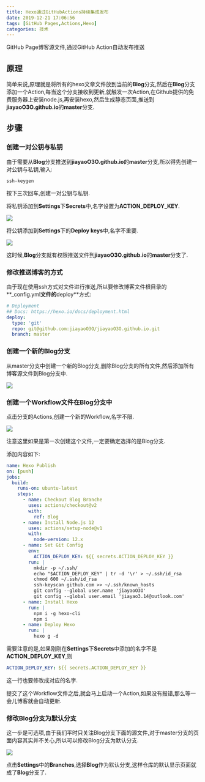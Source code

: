 ```yaml
---
title: Hexo通过GitHubActions持续集成发布
date: 2019-12-21 17:06:56
tags: [GitHub Pages,Actions,Hexo]
categories: 技术
---
```


GitHub Page博客源文件,通过GitHub Action自动发布推送

## 原理

简单来说,原理就是将所有的hexo文章文件放到当前的**Blog**分支,然后在**Blog**分支添加一个Action,每当这个分支接收到更新,就触发一次Action,在Github提供的免费服务器上安装node.js,再安装hexo,然后生成静态页面,推送到**jiayaoO3O.github.io**的**master**分支.
<!-- more -->
## 步骤

### 创建一对公钥与私钥

由于需要从**Blog**分支推送到**jiayaoO3O.github.io**的**master**分支,所以得先创建一对公钥与私钥,输入:

```shell
ssh-keygen
```

按下三次回车,创建一对公钥与私钥.

将私钥添加到**Settings**下**Secrets**中,名字设置为**ACTION_DEPLOY_KEY**.

![](https://s3.us-west-2.amazonaws.com/secure.notion-static.com/665f9e47-9f25-4e29-b63c-630a2ee6c269/Untitled.png?X-Amz-Algorithm=AWS4-HMAC-SHA256&X-Amz-Credential=ASIAT73L2G45KPT4UMEP%2F20191221%2Fus-west-2%2Fs3%2Faws4_request&X-Amz-Date=20191221T070314Z&X-Amz-Expires=86400&X-Amz-Security-Token=IQoJb3JpZ2luX2VjEI%2F%2F%2F%2F%2F%2F%2F%2F%2F%2F%2FwEaCXVzLXdlc3QtMiJHMEUCIHItQ6UIVDDRo5IHiQL7cSwOdRfJ2ew9AbHk20RPmzlKAiEAgu9yfTa5%2BaBJC2f5eqo2LHDl5mJCOT1JN%2Fs4BfiAmzQq2wII6P%2F%2F%2F%2F%2F%2F%2F%2F%2F%2FARAAGgwyNzQ1NjcxNDkzNzAiDAYHUP6fr%2BwSa1WnbSqvApvsntOMMyBuwIHksXKtnPcnOqzPuO7jsMc4sjLAAnoBmapBVRu5D0HLWf%2F%2F%2B20Hu2gmEp2u7PuRR6GjvoHNUyw15bisIribl66deYP1cehYaPu%2BKe05Bh82g3pKX%2Fyx50olzlRsq377sRQU8KsaLq6UtHhWImqDkdsBlbWUIpIiat89%2FSMnJSQJKHDQfeQTgkskfjvfKga3u%2FwrKdkuE8s%2BbUSPw7Sr7chB3sVHnMVi743F5UOlK%2F53tIATqb6M2dlSD5y49Sg275SD%2FbzI0xBRcbDtNdAhGXwZZA5ZOueXmBRR1TZrgIwoI0LWPUlheMegN4JTXRLOrIjZ2Pd1mhxDECltxWz%2BBEaASOJcCqF5VV6APVFkd%2BVE4j6Op9iPMuR1RlO8Zgg0vObXiJ2bWDDegvfvBTrNAi7umDf7Pd%2FVyXzPC%2B2PMRDClGHsdGgpRRIj6j4N7FDpnY4wXKcoHFzs7k3cExaAYa8q9%2FqmAaUpA3ZsGvds0SFisR9I%2F1DtT8ibNE%2BLXiCvM0Bw4bLUmWCfxT50Sff4li%2F%2BLH3idkrqGOOh2TtXLCoIVa7yS5gxjAdL5WChn1pOewHTM84WMpMlLT7XMXXr0Ncub1KGPLhVb%2BVTj4QFmp%2BqOCSl4ISG%2Fck5UmAYDaOD03tLfCFl109CjuDl%2BSNQJzBeupFVvjECWc8G0TwgkvkdQsUqsp0jKAS4b9y3kEQjlxZvGksySXNazDriI5oQQOQYacmmQ1mIxGKvwjbc9GeU2DKteEPP0upjn1NIqOsLNdwal7HrxERqgnif4LqFyhGWF0rtScmpXDK7KL8SvldMpzjfj2QteOOmni1Bv%2Btd5Q9QwTn8SKGyYK1FjQ%3D%3D&X-Amz-Signature=3d8276a97f79ae745bcf0c14a2011b3e2b24f02e9f8234f309f8e70ca8171a8c&X-Amz-SignedHeaders=host&response-content-disposition=filename%20%3D%22Untitled.png%22)

将公钥添加到**Settings**下的**Deploy keys**中,名字不重要.

![](https://s3.us-west-2.amazonaws.com/secure.notion-static.com/1222c246-09f0-480a-96c7-cc179a99f815/Untitled.png?X-Amz-Algorithm=AWS4-HMAC-SHA256&X-Amz-Credential=ASIAT73L2G45OGP2JMUM%2F20191221%2Fus-west-2%2Fs3%2Faws4_request&X-Amz-Date=20191221T070728Z&X-Amz-Expires=86400&X-Amz-Security-Token=IQoJb3JpZ2luX2VjEI%2F%2F%2F%2F%2F%2F%2F%2F%2F%2F%2FwEaCXVzLXdlc3QtMiJGMEQCIEE0A4mX4zEuP%2FIzZweWb185vDGzJYqU9NmKV%2FGG8M6%2FAiA5Hmf%2Bgmz0hsu6DAY9mDhdFj4mg7jkUwtOb8bg3cEijSraAgjn%2F%2F%2F%2F%2F%2F%2F%2F%2F%2F8BEAAaDDI3NDU2NzE0OTM3MCIM7CDxduwzx5PUnRgfKq4CpNCIph5En51trKq9lJRTFnrlEkeYDbTdfFA%2BSYPqQDVIon2NP3yceh%2Ff1609Khmo0x82PY3V3Y9Tjer7r5f5f5XmTaG6Db4mHDEtUZg2vp3LnHCSCyAm%2B%2BJUBDI82CNsX9e3Pp1FivYF0ug2L3W9P3uD7sz8nbB%2BUgJVkozu%2BJM%2Fst4BYChlGBWKRKpVYTM0eIIOLA5beMGMVg%2B0meouFrRnEdjoPgN%2BynQQhHDZts5WS8AUZ4810SGCGQ6ro9StsWAHUmmD6LeksjZzVRyd%2BNIzwcwK2APfELaKRuQgj9%2FRSON9aUCAqEOzXvc%2FjhKGczNulk7%2FrirXd3FlyGeXC1s4pQWF02G8vgDHmhv8sKyB33W7EhvXrN8Sm5t2V4iZdk%2BCypaMFAO0ojh0h2wwj%2FP27wU6zwLuthUDZld13noM1urk%2BRSCN%2Becg4DyYu72PD7iSStDOQeuSyYFqAC8VpZ2KLVOHE%2F8HdO7FaHhYSUACoVPtJYWQuqFPUsGdtosr%2FdXDqFs%2FPy%2BtE17KKiTP4OFdA1b7m15HlJattMWD2GakFWU0zduEd7eqwPHozugWOqBSLhropHuksADBSyP8kOEIxdtc10HeLiFQSBXnZPiluAE%2BXIcMJZFHGtpzP9h24coyl9xFkIzPYp%2BEdPvBkNxWPuhhVRDuVpIfxjyprrpbu0Gdr7GX3LxzrqwAVu2CsbIbosZiiZWqz36GgbTetonksONoDR8x7qVvINDwOiLH40A7oim21iwW9LMMKbr5H6TQEGg%2BW91LlSya6kHgt2cd5PGcot3gwiDfFqLgmr0ACyV3H1EKGRJPsBBy%2BqA28aYWBvFmQ%2FJli3869%2F86Ung6mZDpg%3D%3D&X-Amz-Signature=65807122f8430bf3ad1f458de550cc3fab74406e7b9a6542ca9359db59bacb8e&X-Amz-SignedHeaders=host&response-content-disposition=filename%20%3D%22Untitled.png%22)

这时候,**Blog**分支就有权限推送文件到**jiayaoO3O.github.io**的**master**分支了.

### 修改推送博客的方式

由于现在使用ssh方式对文件进行推送,所以要修改博客文件根目录的**_config.yml**文件的**deploy**方式:

```yaml
# Deployment
## Docs: https://hexo.io/docs/deployment.html
deploy:
  type: 'git'
  repo: git@github.com:jiayaoO3O/jiayaoO3O.github.io.git
  branch: master
```

### 创建一个新的Blog分支

从master分支中创建一个新的Blog分支,删除Blog分支的所有文件,然后添加所有博客源文件到Blog分支中.

![](https://s3.us-west-2.amazonaws.com/secure.notion-static.com/abb9fff7-7e62-4916-9b4c-8f4d421ea885/Untitled.png?X-Amz-Algorithm=AWS4-HMAC-SHA256&X-Amz-Credential=ASIAT73L2G45B3K66HFN%2F20191221%2Fus-west-2%2Fs3%2Faws4_request&X-Amz-Date=20191221T082439Z&X-Amz-Expires=86400&X-Amz-Security-Token=IQoJb3JpZ2luX2VjEI7%2F%2F%2F%2F%2F%2F%2F%2F%2F%2FwEaCXVzLXdlc3QtMiJIMEYCIQC6F8Neq5w8imn0kH%2FRKE2LmyJ92Bvo5ygKVaPetb9NtAIhAJ3s6upt93h8TTrlLBM4FnSHBPXJspTiOenib9%2B44XcGKtsCCOf%2F%2F%2F%2F%2F%2F%2F%2F%2F%2FwEQABoMMjc0NTY3MTQ5MzcwIgz%2B8OMdEQLVxYvbSk4qrwJBmmoaZls%2BnYH7C0DmxmJFu%2B17AnACJZwooqbI2ozW9w5D%2BIfDIQh%2FH0504fkz1U8Q6vWD8HVrEbkQJYjUkWeHKAB0%2FVSlmviceRe%2FUeSzx%2BYUH5vXZkp0GvJCGVEFgWBQVFWARk%2B8A6cus7zv611Bpsq81pga1KKOOCvYJ8jML7nYwdkBdtJDHexVGS5sKz7fGbN7FKEaISQ1UUmUvFwj6DBjyiuZmUBnnJljahPrZlETsC8z9tO0WbksJ%2FHvvE%2FcltjmF1H4gAVaxtNPlfARIAXbfRoAIMoLyaWtESYq%2BQnF1rZBQA6XI5mVr3F4yNY6KkuQjag9Hl8cF%2F6wzo1sep1x3k6wNDLVd8tzPGEucAL8sp7Fam4hKiOi3x2eoGAENb5Aj39WkYgIs6g5DUEwwO727wU6zAJM6g6FvfwVreNtMMfygOhOFjI5XAneXcvcKIYRnt6KPUqu267yzDeSIULwlihBiSu56gGBGmYkeegyJGdd%2BBx5dHF0RMmESBFuwUjJdwWt%2BG4kxKSWuZdx5MaLQlm3knE4uYoMxryC2WTb%2BCZ7adehiJTWvv9Bq%2FoDLp1HZ5N2CVIjmAKLPIpRnpCz198DckT2ghm46nstGaGFVU14%2FXDUjUXup8bd1Co9B15o2V9x0JmkXrTXuIZR2DUcnYMKT9BUZSqLbsyPfvRd0mKutyIIHfsTAh7aHXEOMuYFwU2nt%2FeMTqixQribDJyAkHTCGmJwdKOLmHTIArPuueNADeg%2BjH2PkeAtEGTQBmjHQN9wDbiSpt%2Bx6%2FxqP7pFx3%2FC%2BP1Qs5GHu0jiQBCQ8xlmakgps3oQltZv7rD7OKp1JjtkbEtPuAUh%2B7tckSaWTw%3D%3D&X-Amz-Signature=287792d8d474b8d2cb43200b0be6b3d8b0a25e6f9eaea5fdacc79456b7f85872&X-Amz-SignedHeaders=host&response-content-disposition=filename%20%3D%22Untitled.png%22)

### 创建一个Workflow文件在Blog分支中

点击分支的Actions,创建一个新的Workflow,名字不限.

![](https://s3.us-west-2.amazonaws.com/secure.notion-static.com/20287f4e-87bb-48db-8d73-18c75098c8fe/Untitled.png?X-Amz-Algorithm=AWS4-HMAC-SHA256&X-Amz-Credential=ASIAT73L2G45C5PKXXFX%2F20191221%2Fus-west-2%2Fs3%2Faws4_request&X-Amz-Date=20191221T082616Z&X-Amz-Expires=86400&X-Amz-Security-Token=IQoJb3JpZ2luX2VjEI7%2F%2F%2F%2F%2F%2F%2F%2F%2F%2FwEaCXVzLXdlc3QtMiJGMEQCIH%2BgpuXMJhz8NT4edK0scmpT7IMugh0KwFp6KwSMK1QTAiAJhPqdNi2dJY08EWgiIIs74ZvWERSKDivleKMNCBcd%2ByrbAgjn%2F%2F%2F%2F%2F%2F%2F%2F%2F%2F8BEAAaDDI3NDU2NzE0OTM3MCIMqUw%2F78lwCTPOzPl0Kq8CFmft3x1dFFpV6yFT5Uli%2Fxk1hFRsvhRsrKl5bqtlmcx%2Fn%2BgIbMpUV0Mp%2B31YKxn2i1rgKMy5pUNUvff70gkr769mUdiGQxZQUPFiDIlYh5Lr4MSo0g5QBun4e0AZp%2B2ZVJhqjggxtpbOTyZbqn%2Bd0ue84Xpv2CpDc9YTv7iGOCpIdyk0nWz%2BJ83kXzSATdpXoGobfiUC%2BlRLyhUGzcb4OKkBREvwP%2BokqwYH5luQtAy2mVlYKmt8FfbuzLEVRAjzB%2FY9tzwdlMBUOorqVsiEGzL7DTR8al%2BLBshP9PkbaEK%2F1IhHwAGbHtSWCuK%2FxeLhOXGqK66C%2FLiS7NpLvuqHw9639jCIOhXG3RzFpChLotyDjfggPIyCtwPYSdJ4WRKjNPEJpVWxeVnvKA3CKUIKMPHv9u8FOs4Cs69e6qW2bOGwjH4s8Kb6OEABKmKPOtxPjAdp3%2BcfTKD5ezUIUm1bfIIWiuga8X1lOGiAeKj2S6jMgtgaEBm8f37QHHjvHNhi2OGqXR9L7I9tb7DlMW%2F7MvuM9EzkdLXlykDU%2Ffsi%2BuRmBhuqgmrgkeoaqcencjxXlS3%2Fx%2B8iAKIXpqNmhAp29MtWJEUWW4lrmetC74qE5q6L4ZfNUerPGMLgKbXdyPMTmajybkf6w7NvIUnvR3J01GsgeIFBPjO1yRbk1TVTVkg52ylT6fsK7DEGFlcM%2FaGbkAono7OLJJISswiMRMLW5HUiZZf9s%2FjPvD0AR7TpWeM35vrRaITTZ%2BapqfF%2B2v%2BPi8oppOCp4pM7KDqiX0OMvoyXwsoZ9u4cOKmpTDco1uJxH7Q7kbzEPuY6kO97%2FQPhOi71rtB%2BS5J%2FDiRXHYy7j9nK%2Bhk%2Baw%3D%3D&X-Amz-Signature=b84257eb0ba70ee7accb857a332f6b3487dd5f1055a4970c18d78c4c290504c7&X-Amz-SignedHeaders=host&response-content-disposition=filename%20%3D%22Untitled.png%22)

注意这里如果是第一次创建这个文件,一定要确定选择的是Blog分支.

添加内容如下:

```yaml
name: Hexo Publish
on: [push]
jobs:
  build:
    runs-on: ubuntu-latest
    steps:
      - name: Checkout Blog Branche
        uses: actions/checkout@v2
        with: 
          ref: Blog
      - name: Install Node.js 12
        uses: actions/setup-node@v1
        with:
          node-version: 12.x
      - name: Set Git Config
        env:
          ACTION_DEPLOY_KEY: ${{ secrets.ACTION_DEPLOY_KEY }}
        run: |
          mkdir -p ~/.ssh/
          echo "$ACTION_DEPLOY_KEY" | tr -d '\r' > ~/.ssh/id_rsa
          chmod 600 ~/.ssh/id_rsa
          ssh-keyscan github.com >> ~/.ssh/known_hosts
          git config --global user.name 'jiayaoO3O'
          git config --global user.email 'jiayao3.14@outlook.com'
      - name: Install Hexo
        run: |
          npm i -g hexo-cli 
          npm i
      - name: Deploy Hexo
        run: |
          hexo g -d
```

需要注意的是,如果刚刚在**Settings**下**Secrets**中添加的名字不是**ACTION_DEPLOY_KEY**,则

```yaml
ACTION_DEPLOY_KEY: ${{ secrets.ACTION_DEPLOY_KEY }}
```

这一行也要修改成对应的名字.

提交了这个Workflow文件之后,就会马上启动一个Action,如果没有报错,那么等一会儿博客就会自动更新.

### 修改Blog分支为默认分支

这一步是可选项,由于我们平时只关注Blog分支下面的源文件,对于master分支的页面内容其实并不关心,所以可以修改Blog分支为默认分支.

![](https://s3.us-west-2.amazonaws.com/secure.notion-static.com/95d1f5d4-8fa9-47e4-ac57-692658a7f97c/Untitled.png?X-Amz-Algorithm=AWS4-HMAC-SHA256&X-Amz-Credential=ASIAT73L2G45FTVQW7B6%2F20191221%2Fus-west-2%2Fs3%2Faws4_request&X-Amz-Date=20191221T083150Z&X-Amz-Expires=86400&X-Amz-Security-Token=IQoJb3JpZ2luX2VjEI%2F%2F%2F%2F%2F%2F%2F%2F%2F%2F%2FwEaCXVzLXdlc3QtMiJGMEQCICg2Cnp%2B%2Bk5twBzsyUmdBZM8Hc%2BUtstXHG%2BQZCB%2BGFuDAiBtfHI7%2FagI4NqdRBPWXuHG9E03JFCGL8MQ5A%2B9F%2B4FaSq9Awjo%2F%2F%2F%2F%2F%2F%2F%2F%2F%2F8BEAAaDDI3NDU2NzE0OTM3MCIMxlzD7GuDf%2FTxzjQOKpEDqorFmiYAGE2G%2BJKxcHJ4WlVa51iaExSLGrJlLeytHsggBgNxtVd1gnXMHoQwxJTvzRG2Y%2BhsMPAa5r%2F9APBj2BCMGLhl766Ipl9nk3eCAmsM%2FcNyiU7hHbBhnarlT5cCJWPMUfMXj9lw5C%2Bdgtvba0JIHDIxtat%2Br02PieziVvDrtxF5vrmb82FY7JH7KeHraTq%2FARxu3Z17YrMQ1Qu24Z8JyV6yB%2Bp3aUzv0nYsTgaKtbZsxCfTK4D58xdyiBb7ImhsbqYK78JKomyI%2FulqhUQ%2B4U4X%2FmHsLhGK%2BL%2BDRirXj7omV%2FLIZPC1F%2BlMm5Lgxt3uFlpWU3lG6JQJ5p%2BNS%2FkA0FSNi3QLiKuVHwY410i0foBCEvbzjpSxPahGbFzm%2BmmfI%2FLNLSlC3%2FA1mSerntnr2Lk1esyHNPhOCNPcFmt8HEuueRDdqbsJ1dBIjDqQExwNErY381esoQFEpKXrPF5c3lxawHXC65w8%2BTyD7maKMbqjeDQ1W2SiBNvJ4r5fyv2bQdt1lc%2FsUmnjHbbIYfMwmYP37wU67AGVq3CKU1EKl%2FGBWsBexDLkGcHs%2FW2Ci8NbQkW4%2FOoLj5RFP3HjWloTWYeDNQCPQGbaDAKWv8Xvjhq5%2FTyPzDN7PgG0rFPdtaYfqHBTU3Y7fa94SiYeRMKu5vZq4msV%2BJvSFP9tOX9YVpEkhsvXc2mArE47S4iw2b4pcmq7mhd5m5k2wqvAi9UEccxeTnBWzfZvG8PebvgBdY%2FldKDE0FY6GwJiUZrsaF2RkL9q6ZoNIQHOJVhgdJa1RbiC0LwCMEBu%2FrJnsjzpB6PXg8oRbLtrGf4kDuxEDN58TJC716xfNVHV4u42z5V%2FmNyLzA%3D%3D&X-Amz-Signature=978cd3382f615e8642690f0da6dc3256f174ff6e16c6b5eb3cdc84faf7907779&X-Amz-SignedHeaders=host&response-content-disposition=filename%20%3D%22Untitled.png%22)

点击**Settings**中的**Branches**,选择**Blog**作为默认分支,这样仓库的默认显示页面就成了**Blog**分支了.
